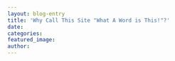 ```yaml
---
layout: blog-entry
title: 'Why Call This Site "What A Word is This!"?'
date:
categories:
featured_image:
author:
---
```



